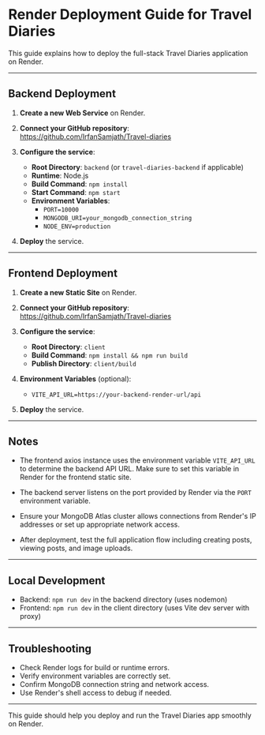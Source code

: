 # Render Deployment Guide for Travel Diaries

This guide explains how to deploy the full-stack Travel Diaries application on Render.

---

## Backend Deployment

1. **Create a new Web Service** on Render.

2. **Connect your GitHub repository**: https://github.com/IrfanSamjath/Travel-diaries

3. **Configure the service**:
   - **Root Directory**: `backend` (or `travel-diaries-backend` if applicable)
   - **Runtime**: Node.js
   - **Build Command**: `npm install`
   - **Start Command**: `npm start`
   - **Environment Variables**:
     - `PORT=10000`
     - `MONGODB_URI=your_mongodb_connection_string`
     - `NODE_ENV=production`

4. **Deploy** the service.

---

## Frontend Deployment

1. **Create a new Static Site** on Render.

2. **Connect your GitHub repository**: https://github.com/IrfanSamjath/Travel-diaries

3. **Configure the service**:
   - **Root Directory**: `client`
   - **Build Command**: `npm install && npm run build`
   - **Publish Directory**: `client/build`

4. **Environment Variables** (optional):
   - `VITE_API_URL=https://your-backend-render-url/api`

5. **Deploy** the service.

---

## Notes

- The frontend axios instance uses the environment variable `VITE_API_URL` to determine the backend API URL. Make sure to set this variable in Render for the frontend static site.

- The backend server listens on the port provided by Render via the `PORT` environment variable.

- Ensure your MongoDB Atlas cluster allows connections from Render's IP addresses or set up appropriate network access.

- After deployment, test the full application flow including creating posts, viewing posts, and image uploads.

---

## Local Development

- Backend: `npm run dev` in the backend directory (uses nodemon)
- Frontend: `npm run dev` in the client directory (uses Vite dev server with proxy)

---

## Troubleshooting

- Check Render logs for build or runtime errors.
- Verify environment variables are correctly set.
- Confirm MongoDB connection string and network access.
- Use Render's shell access to debug if needed.

---

This guide should help you deploy and run the Travel Diaries app smoothly on Render.

